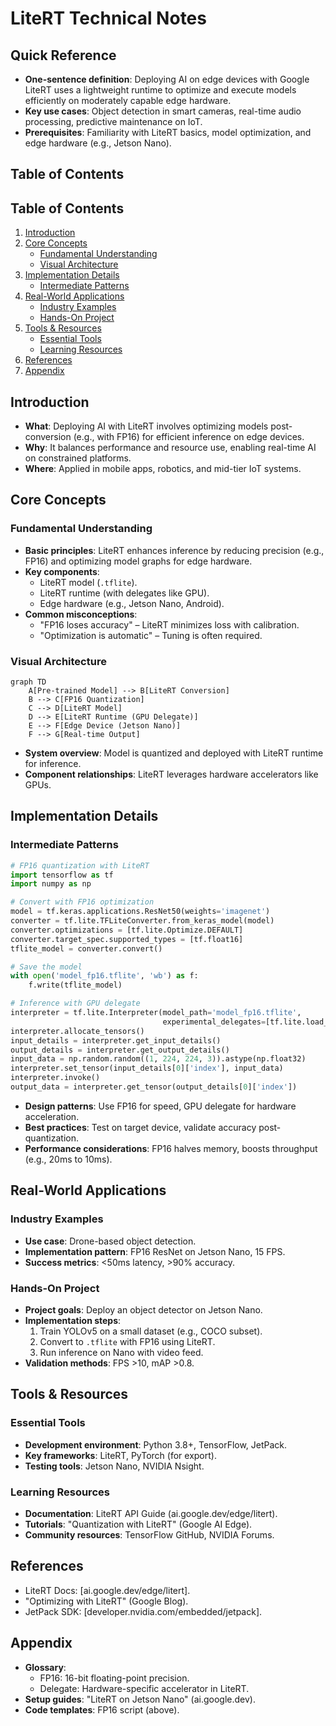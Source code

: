 # LiteRT Technical Notes  

<!-- [Image description: A rectangular diagram showing a pre-trained model converted to LiteRT, optimized with FP16 precision, and deployed to an edge device like an Android phone or NVIDIA Jetson Nano. It includes steps like quantization and inference, with a performance overlay (e.g., latency, throughput) and a technical design.] -->

## Quick Reference  
- **One-sentence definition**: Deploying AI on edge devices with Google LiteRT uses a lightweight runtime to optimize and execute models efficiently on moderately capable edge hardware.  
- **Key use cases**: Object detection in smart cameras, real-time audio processing, predictive maintenance on IoT.  
- **Prerequisites**: Familiarity with LiteRT basics, model optimization, and edge hardware (e.g., Jetson Nano).  

## Table of Contents  
## Table of Contents  
1. [Introduction](#introduction)  
2. [Core Concepts](#core-concepts)  
   - [Fundamental Understanding](#fundamental-understanding)  
   - [Visual Architecture](#visual-architecture)  
3. [Implementation Details](#implementation-details)  
   - [Intermediate Patterns](#intermediate-patterns)  
4. [Real-World Applications](#real-world-applications)  
   - [Industry Examples](#industry-examples)  
   - [Hands-On Project](#hands-on-project)  
5. [Tools & Resources](#tools--resources)  
   - [Essential Tools](#essential-tools)  
   - [Learning Resources](#learning-resources)  
6. [References](#references)  
7. [Appendix](#appendix)  

## Introduction  
- **What**: Deploying AI with LiteRT involves optimizing models post-conversion (e.g., with FP16) for efficient inference on edge devices.  
- **Why**: It balances performance and resource use, enabling real-time AI on constrained platforms.  
- **Where**: Applied in mobile apps, robotics, and mid-tier IoT systems.  

## Core Concepts  
### Fundamental Understanding  
- **Basic principles**: LiteRT enhances inference by reducing precision (e.g., FP16) and optimizing model graphs for edge hardware.  
- **Key components**:  
  - LiteRT model (`.tflite`).  
  - LiteRT runtime (with delegates like GPU).  
  - Edge hardware (e.g., Jetson Nano, Android).  
- **Common misconceptions**:  
  - "FP16 loses accuracy" – LiteRT minimizes loss with calibration.  
  - "Optimization is automatic" – Tuning is often required.  

### Visual Architecture  
```mermaid  
graph TD  
    A[Pre-trained Model] --> B[LiteRT Conversion]  
    B --> C[FP16 Quantization]  
    C --> D[LiteRT Model]  
    D --> E[LiteRT Runtime (GPU Delegate)]  
    E --> F[Edge Device (Jetson Nano)]  
    F --> G[Real-time Output]  
```  
- **System overview**: Model is quantized and deployed with LiteRT runtime for inference.  
- **Component relationships**: LiteRT leverages hardware accelerators like GPUs.  

## Implementation Details  
### Intermediate Patterns  
```python  
# FP16 quantization with LiteRT  
import tensorflow as tf  
import numpy as np  

# Convert with FP16 optimization  
model = tf.keras.applications.ResNet50(weights='imagenet')  
converter = tf.lite.TFLiteConverter.from_keras_model(model)  
converter.optimizations = [tf.lite.Optimize.DEFAULT]  
converter.target_spec.supported_types = [tf.float16]  
tflite_model = converter.convert()  

# Save the model  
with open('model_fp16.tflite', 'wb') as f:  
    f.write(tflite_model)  

# Inference with GPU delegate  
interpreter = tf.lite.Interpreter(model_path='model_fp16.tflite',  
                                  experimental_delegates=[tf.lite.load_delegate('libedgetpu.so.1')])  
interpreter.allocate_tensors()  
input_details = interpreter.get_input_details()  
output_details = interpreter.get_output_details()  
input_data = np.random.random((1, 224, 224, 3)).astype(np.float32)  
interpreter.set_tensor(input_details[0]['index'], input_data)  
interpreter.invoke()  
output_data = interpreter.get_tensor(output_details[0]['index'])  
```  
- **Design patterns**: Use FP16 for speed, GPU delegate for hardware acceleration.  
- **Best practices**: Test on target device, validate accuracy post-quantization.  
- **Performance considerations**: FP16 halves memory, boosts throughput (e.g., 20ms to 10ms).  

## Real-World Applications  
### Industry Examples  
- **Use case**: Drone-based object detection.  
- **Implementation pattern**: FP16 ResNet on Jetson Nano, 15 FPS.  
- **Success metrics**: <50ms latency, >90% accuracy.  

### Hands-On Project  
- **Project goals**: Deploy an object detector on Jetson Nano.  
- **Implementation steps**:  
  1. Train YOLOv5 on a small dataset (e.g., COCO subset).  
  2. Convert to `.tflite` with FP16 using LiteRT.  
  3. Run inference on Nano with video feed.  
- **Validation methods**: FPS >10, mAP >0.8.  

## Tools & Resources  
### Essential Tools  
- **Development environment**: Python 3.8+, TensorFlow, JetPack.  
- **Key frameworks**: LiteRT, PyTorch (for export).  
- **Testing tools**: Jetson Nano, NVIDIA Nsight.  

### Learning Resources  
- **Documentation**: LiteRT API Guide (ai.google.dev/edge/litert).  
- **Tutorials**: "Quantization with LiteRT" (Google AI Edge).  
- **Community resources**: TensorFlow GitHub, NVIDIA Forums.  

## References  
- LiteRT Docs: [ai.google.dev/edge/litert].  
- "Optimizing with LiteRT" (Google Blog).  
- JetPack SDK: [developer.nvidia.com/embedded/jetpack].  

## Appendix  
- **Glossary**:  
  - FP16: 16-bit floating-point precision.  
  - Delegate: Hardware-specific accelerator in LiteRT.  
- **Setup guides**: "LiteRT on Jetson Nano" (ai.google.dev).  
- **Code templates**: FP16 script (above).  
